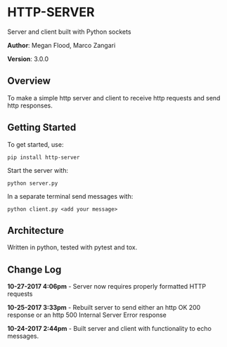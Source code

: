# HTTP-SERVER
Server and client built with Python sockets

**Author**: Megan Flood, Marco Zangari

**Version**: 3.0.0

## Overview
To make a simple http server and client to receive http requests and send http responses.

## Getting Started
To get started, use:
```
pip install http-server
```
Start the server with:
```
python server.py
```
In a separate terminal send messages with:
```
python client.py <add your message>
```

## Architecture
Written in python, tested with pytest and tox.

## Change Log
**10-27-2017 4:06pm** - Server now requires properly formatted HTTP requests

**10-25-2017 3:33pm** - Rebuilt server to send either an http OK 200 response or an http 500 Internal Server Error response

**10-24-2017 2:44pm** - Built server and client with functionality to echo messages.